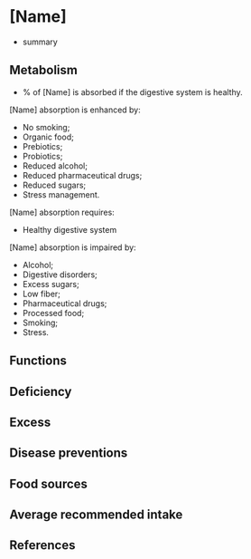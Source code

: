 # [Name]
- summary

## Metabolism
- % of [Name] is absorbed if the digestive system is healthy.

[Name] absorption is enhanced by:
- No smoking;
- Organic food;
- Prebiotics;
- Probiotics;
- Reduced alcohol;
- Reduced pharmaceutical drugs;
- Reduced sugars;
- Stress management.

[Name] absorption requires:
- Healthy digestive system

[Name] absorption is impaired by:
- Alcohol;
- Digestive disorders;
- Excess sugars;
- Low fiber;
- Pharmaceutical drugs;
- Processed food;
- Smoking;
- Stress.

## Functions

## Deficiency

## Excess

## Disease preventions

## Food sources

## Average recommended intake

## References